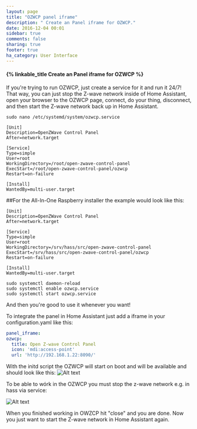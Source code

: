 ```yaml
---
layout: page
title: "OZWCP panel iframe"
description: " Create an Panel iframe for OZWCP."
date: 2016-12-04 00:01
sidebar: true
comments: false
sharing: true
footer: true
ha_category: User Interface
---
```


#### {% linkable_title Create an Panel iframe for OZWCP %}

If you're trying to run OZWCP, just create a service for it and run it 24/7! That way, you can just stop the Z-wave network inside of Home Assistant, open your browser to the OZWCP page, connect, do your thing, disconnect, and then start the Z-wave network back up in Home Assistant. 

```shell
sudo nano /etc/systemd/system/ozwcp.service
```

```shell
[Unit]
Description=OpenZWave Control Panel
After=network.target

[Service]
Type=simple
User=root
WorkingDirectory=/root/open-zwave-control-panel
ExecStart=/root/open-zwave-control-panel/ozwcp
Restart=on-failure

[Install]
WantedBy=multi-user.target
```
##For the All-In-One Raspberry installer the example would look like this:

```shell
[Unit]
Description=OpenZWave Control Panel
After=network.target

[Service]
Type=simple
User=root
WorkingDirectory=/srv/hass/src/open-zwave-control-panel
ExecStart=/srv/hass/src/open-zwave-control-panel/ozwcp
Restart=on-failure

[Install]
WantedBy=multi-user.target
```

```shell
sudo systemctl daemon-reload
sudo systemctl enable ozwcp.service
sudo systemctl start ozwcp.service
```
And then you're good to use it whenever you want!

To integrate the panel in Home Assistant just add a iframe in your configuration.yaml like this:


```yaml
panel_iframe:
ozwcp:
  title: Open Z-wave Control Panel
  icon: 'mdi:access-point'
  url: 'http://192.168.1.22:8090/'
```

With the initd script the OZWCP will start on boot and will be available and should look like this:
![Alt text](https://files.gitter.im/home-assistant/home-assistant/KN7a/blob "OZWCP")

To be able to wórk in the OZWCP you must stop the z-wave network e.g. in hass via service:

![Alt text](https://files.gitter.im/home-assistant/home-assistant/6D4K/blob "Stop z-wave network")

When you finished working in OWZCP hit "close" and you are done. Now you just want to start the Z-wave network in Home Assistant again.
